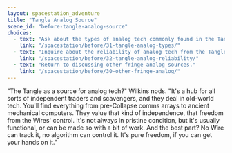 ```yaml
---
layout: spacestation_adventure
title: "Tangle Analog Source"
scene_id: "before-tangle-analog-source"
choices:
  - text: "Ask about the types of analog tech commonly found in the Tangle."
    link: "/spacestation/before/31-tangle-analog-types/"
  - text: "Inquire about the reliability of analog tech from the Tangle."
    link: "/spacestation/before/32-tangle-analog-reliability/"
  - text: "Return to discussing other fringe analog sources."
    link: "/spacestation/before/30-other-fringe-analog/"
---
```


"The Tangle as a source for analog tech?" Wilkins nods. "It's a hub for all sorts of independent traders and scavengers, and they deal in old-world tech. You'll find everything from pre-Collapse comms arrays to ancient mechanical computers. They value that kind of independence, that freedom from the Wires' control. It's not always in pristine condition, but it's usually functional, or can be made so with a bit of work. And the best part? No Wire can track it, no algorithm can control it. It's pure freedom, if you can get your hands on it."
